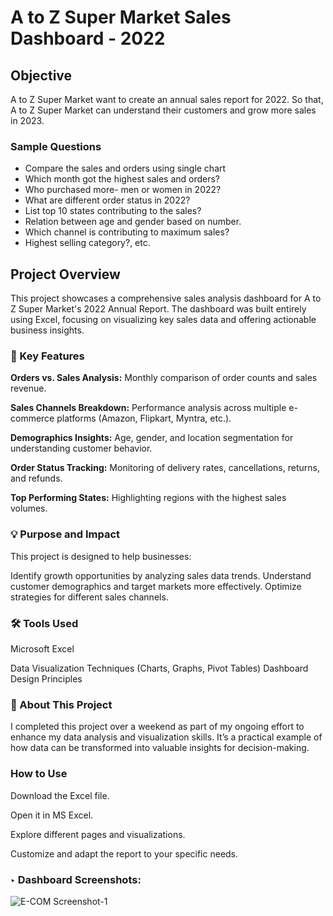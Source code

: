 # **A to Z Super Market Sales Dashboard - 2022**


## Objective
A to Z Super Market want to create an annual sales report for 2022. So that, A to Z Super Market can understand their customers and grow more sales in 2023.

### **Sample Questions** 
* Compare the sales and orders using single chart 
* Which month got the highest sales and orders? 
* Who purchased more- men or women in 2022? 
* What are different order status in 2022? 
* List top 10 states contributing to the sales? 
* Relation between age and gender based on number. 
* Which channel is contributing to maximum sales? 
* Highest selling category?, etc. 


## Project Overview

This project showcases a comprehensive sales analysis dashboard for A to Z Super Market's 2022 Annual Report. The dashboard was built entirely using Excel, focusing on visualizing key sales data and offering actionable business insights.

### **🎯 Key Features**
**Orders vs. Sales Analysis:** Monthly comparison of order counts and sales revenue.

**Sales Channels Breakdown:** Performance analysis across multiple e-commerce platforms (Amazon, Flipkart, Myntra, etc.).

**Demographics Insights:** Age, gender, and location segmentation for understanding customer behavior.

**Order Status Tracking:** Monitoring of delivery rates, cancellations, returns, and refunds.

**Top Performing States:** Highlighting regions with the highest sales volumes.

### **💡 Purpose and Impact**
This project is designed to help businesses:

Identify growth opportunities by analyzing sales data trends.
Understand customer demographics and target markets more effectively.
Optimize strategies for different sales channels.

### **🛠️ Tools Used**
Microsoft Excel


Data Visualization Techniques (Charts, Graphs, Pivot Tables)
Dashboard Design Principles

### **🌟 About This Project**
I completed this project over a weekend as part of my ongoing effort to enhance my data analysis and visualization skills. It’s a practical example of how data can be transformed into valuable insights for decision-making.

### How to Use
Download the Excel file.

Open it in MS Excel.

Explore different pages and visualizations.

Customize and adapt the report to your specific needs.

### ‣ Dashboard Screenshots:

![E-COM Screenshot-1](https://snipboard.io/JYCQ5L.jpg)

